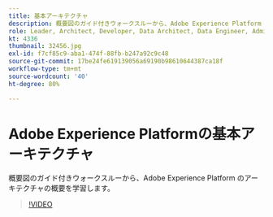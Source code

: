 ```yaml
---
title: 基本アーキテクチャ
description: 概要図のガイド付きウォークスルーから、Adobe Experience Platform のアーキテクチャの概要を学習します。
role: Leader, Architect, Developer, Data Architect, Data Engineer, Admin, User
kt: 4336
thumbnail: 32456.jpg
exl-id: f7cf85c9-aba1-474f-88fb-b247a92c9c48
source-git-commit: 17be24fe619139056a69190b98610644387ca18f
workflow-type: tm+mt
source-wordcount: '40'
ht-degree: 80%

---
```


# Adobe Experience Platformの基本アーキテクチャ

概要図のガイド付きウォークスルーから、Adobe Experience Platform のアーキテクチャの概要を学習します。

>[!VIDEO](https://video.tv.adobe.com/v/32456?quality=12&learn=on)


